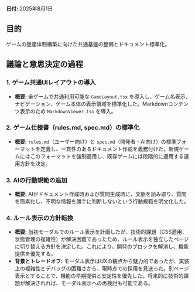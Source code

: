 **日付:** 2025年8月1日

## 目的
ゲームの量産体制構築に向けた共通基盤の整備とドキュメント標準化。

## 議論と意思決定の過程

### 1. ゲーム共通UIレイアウトの導入
- **概要:** 全ゲームで共通利用可能な `GameLayout.tsx` を導入し、ゲーム名表示、ナビゲーション、ゲーム本体の表示領域を標準化した。Markdownコンテンツ表示のため `MarkdownViewer.tsx` を導入。

### 2. ゲーム仕様書（rules.md, spec.md）の標準化
- **概要:** `rules.md`（ユーザー向け）と `spec.md`（開発者・AI向け）の標準フォーマットを定義し、一貫性のあるドキュメント作成を義務付けた。新規ゲームにはこのフォーマットを強制適用し、既存ゲームには段階的に適用する運用方針を決定。

### 3. AIの行動規範の追加
- **概要:** AIがドキュメント作成時および質問生成時に、文脈を読み取り、質問を簡素化し、不明な情報を勝手に判断しないという行動規範を明文化した。

### 4. ルール表示の方針転換
- **概要:** 当初モーダルでのルール表示を計画したが、技術的課題（CSS適用、状態管理の複雑性）が解決困難であったため、ルール表示を独立したページに切り替える方針を決定した。これにより、開発のブロックを解消し、機能提供を優先する。
- **背景とトレードオフ:** モーダル表示はUXの観点から魅力的であったが、実装上の複雑性とデバッグの困難さから、現時点での採用を見送った。別ページ表示とすることで、機能の早期提供と安定性を優先した。将来的に技術的課題が解決されれば、モーダル表示への再検討も可能である。